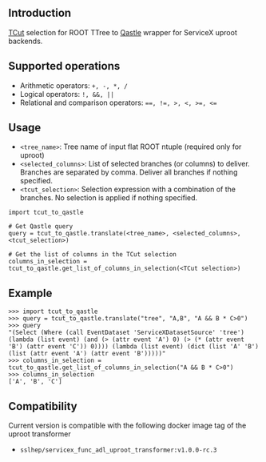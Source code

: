 ## Introduction
[TCut](https://root.cern.ch/doc/master/classTCut.html) selection for ROOT TTree to [Qastle](https://github.com/iris-hep/qastle) wrapper for ServiceX uproot backends. 

## Supported operations
- Arithmetic operators: `+, -, *, /`
- Logical operators: `!, &&, ||`
- Relational and comparison operators: `==, !=, >, <, >=, <=`

## Usage

- `<tree_name>`: Tree name of input flat ROOT ntuple (required only for uproot)
- `<selected_columns>`: List of selected branches (or columns) to deliver. Branches are separated by comma. Deliver all branches if nothing specified.
- `<tcut_selection>`: Selection expression with a combination of the branches. No selection is applied if nothing specified.

```
import tcut_to_qastle

# Get Qastle query
query = tcut_to_qastle.translate(<tree_name>, <selected_columns>, <tcut_selection>)

# Get the list of columns in the TCut selection
columns_in_selection = tcut_to_qastle.get_list_of_columns_in_selection(<TCut selection>)
```

## Example

```
>>> import tcut_to_qastle
>>> query = tcut_to_qastle.translate("tree", "A,B", "A && B * C>0")
>>> query
"(Select (Where (call EventDataset 'ServiceXDatasetSource' 'tree') (lambda (list event) (and (> (attr event 'A') 0) (> (* (attr event 'B') (attr event 'C')) 0)))) (lambda (list event) (dict (list 'A' 'B') (list (attr event 'A') (attr event 'B')))))"
>>> columns_in_selection = tcut_to_qastle.get_list_of_columns_in_selection("A && B * C>0")
>>> columns_in_selection
['A', 'B', 'C']
```

## Compatibility
Current version is compatible with the following docker image tag of the uproot transformer
- `sslhep/servicex_func_adl_uproot_transformer:v1.0.0-rc.3`